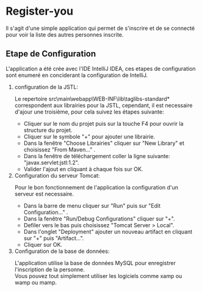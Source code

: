 # Register-you
Il s'agit d'une simple application qui permet de s'inscrire et de se connecté pour voir la liste des autres personnes inscrite.

## Etape de Configuration

L'application a été crée avec l'IDE IntelliJ IDEA, ces etapes de configuration sont enumeré en conciderant la configuration de IntelliJ.

<ol>
    <li>configuration de la JSTL:</li>
    <p>Le repertoire src\main\webapp\WEB-INF\lib\taglibs-standard* correspondent aux librairies pour la JSTL, cependant, il est                 necessaire d'ajour une troisième, pour cela suivez les étapes suivante:</p>
   <ul>
        <li>Cliquer sur le nom du projet puis sur la touche F4 pour ouvrir la structure du projet.<br></li>
        <li>Cliquer sur le symbole "+" pour ajouter une librairie.<br></li>
        <li>Dans la fenêtre "Choose Librairies" cliquer sur "New Library" et choisissez "From Maven..." .<br></li>
        <li>Dans la fenêtre de téléchargement coller la ligne suivante: "javax.servlet:jstl:1.2".<br</li>
        <li>Valider l'ajout en cliquant à chaque fois sur OK.<br></li>
   </ul>

<li>Configuration du serveur Tomcat:<br></li>
<p>Pour le bon fonctionnement de l'application la configuration d'un serveur est necessaire.</p>
    <ul>
        <li>Dans la barre de menu cliquer sur "Run" puis sur "Edit Configuration..." .<br></li>
        <li>Dans la fenêtre "Run/Debug Configurations" cliquer sur "+".<br></li>
        <li>Defiler vers le bas puis choisissez "Tomcat Server > Local".<br></li>
        <li>Dans l'onglet "Deployment" ajouter un nouveau artifact en cliquant sur "+" puis "Artifact...".<br></li>
        <li>Cliquer sur OK.<br></li>
    </ul>

<li>Configuration de la base de données:</li>
<p>L'application utilise la base de données MySQL pour enregistrer l'inscription de la personne.<br>
Vous pouvez tout simplement utiliser les logiciels comme xamp ou wamp ou mamp.<br></p>
</ol>
